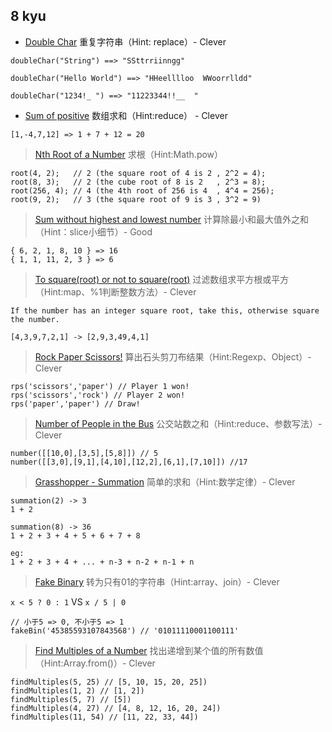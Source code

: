 ## 8 kyu

- [Double Char](https://www.codewars.com/kata/56b1f01c247c01db92000076) 重复字符串（Hint: replace）- Clever

```
doubleChar("String") ==> "SSttrriinngg"

doubleChar("Hello World") ==> "HHeelllloo  WWoorrlldd"

doubleChar("1234!_ ") ==> "11223344!!__  "
```

- [Sum of positive](https://www.codewars.com/kata/5715eaedb436cf5606000381) 数组求和（Hint:reduce） - Clever

```
[1,-4,7,12] => 1 + 7 + 12 = 20
```
> [Nth Root of a Number](https://www.codewars.com/kata/5520714decb43308ea000083) 求根（Hint:Math.pow）

```
root(4, 2);   // 2 (the square root of 4 is 2 , 2^2 = 4);
root(8, 3);   // 2 (the cube root of 8 is 2   , 2^3 = 8);
root(256, 4); // 4 (the 4th root of 256 is 4  , 4^4 = 256);
root(9, 2);   // 3 (the square root of 9 is 3 , 3^2 = 9)
```

> [Sum without highest and lowest number](https://www.codewars.com/kata/sum-without-highest-and-lowest-number/javascript) 计算除最小和最大值外之和（Hint：slice小细节）- Good

```
{ 6, 2, 1, 8, 10 } => 16
{ 1, 1, 11, 2, 3 } => 6
```
>[To square(root) or not to square(root)](https://www.codewars.com/kata/to-square-root-or-not-to-square-root/javascript) 过滤数组求平方根或平方（Hint:map、%1判断整数方法）- Clever

```
If the number has an integer square root, take this, otherwise square the number.

[4,3,9,7,2,1] -> [2,9,3,49,4,1]
```
>[Rock Paper Scissors!](https://www.codewars.com/kata/rock-paper-scissors/train/javascript) 算出石头剪刀布结果（Hint:Regexp、Object）- Clever

```
rps('scissors','paper') // Player 1 won!
rps('scissors','rock') // Player 2 won!
rps('paper','paper') // Draw!
```
>[Number of People in the Bus](https://www.codewars.com/kata/number-of-people-in-the-bus/javascript) 公交站数之和（Hint:reduce、参数写法）- Clever

```
number([[10,0],[3,5],[5,8]]) // 5
number([[3,0],[9,1],[4,10],[12,2],[6,1],[7,10]]) //17
```

>[Grasshopper - Summation](https://www.codewars.com/kata/grasshopper-summation/javascript) 简单的求和（Hint:数学定律）- Clever

```
summation(2) -> 3
1 + 2

summation(8) -> 36
1 + 2 + 3 + 4 + 5 + 6 + 7 + 8

eg:
1 + 2 + 3 + 4 + ... + n-3 + n-2 + n-1 + n
```

>[Fake Binary](https://www.codewars.com/kata/fake-binary/javascript) 转为只有01的字符串（Hint:array、join）- Clever

`x < 5 ? 0 : 1` VS `x / 5 | 0`

```
// 小于5 => 0, 不小于5 => 1
fakeBin('45385593107843568') // '01011110001100111'
```
>[Find Multiples of a Number](https://www.codewars.com/kata/find-multiples-of-a-number) 找出递增到某个值的所有数值（Hint:Array.from()）- Clever

```
findMultiples(5, 25) // [5, 10, 15, 20, 25])
findMultiples(1, 2) // [1, 2])
findMultiples(5, 7) // [5])
findMultiples(4, 27) // [4, 8, 12, 16, 20, 24])
findMultiples(11, 54) // [11, 22, 33, 44])
```
